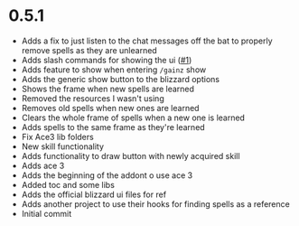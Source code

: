 # 0.5.1
- Adds a fix to just listen to the chat messages off the bat to properly remove spells as they are unlearned
- Adds slash commands for showing the ui ([#1](https://github.com/nrodriguez/SpellGainz/pull/1))
- Adds feature to show when entering ```/gainz``` show
- Adds the generic show button to the blizzard options
- Shows the frame when new spells are learned
- Removed the resources I wasn't using
- Removes old spells when new ones are learned
- Clears the whole frame of spells when a new one is learned
- Adds spells to the same frame as they're learned
- Fix Ace3 lib folders
- New skill functionality
- Adds functionality to draw button with newly acquired skill
- Adds ace 3
- Adds the beginning of the addont o use ace 3
- Added toc and some libs
- Adds the official blizzard ui files for ref
- Adds another project to use their hooks for finding spells as a reference
- Initial commit
